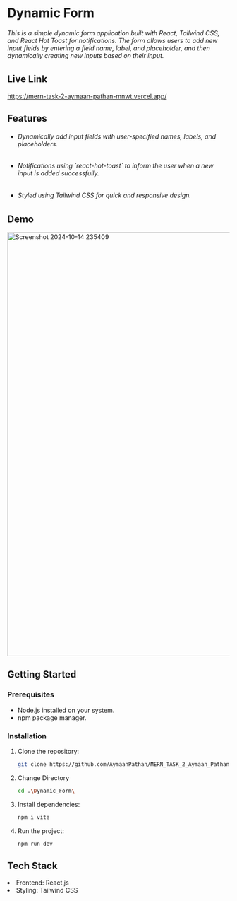 <h1>Dynamic Form</h1>

<h6>This is a simple dynamic form application built with React, Tailwind CSS, and React Hot Toast for notifications. The form allows users to add new input fields by entering a field name, label, and placeholder, and then dynamically creating new inputs based on their input.</h6>

## Live Link
https://mern-task-2-aymaan-pathan-mnwt.vercel.app/

## Features

- <h6>Dynamically add input fields with user-specified names, labels, and placeholders.</h6>
- <h6>Notifications using `react-hot-toast` to inform the user when a new input is added successfully.</h6>
- <h6>Styled using Tailwind CSS for quick and responsive design.</h6>


## Demo
<img width="959" alt="Screenshot 2024-10-14 235409" src="https://github.com/user-attachments/assets/b95ffb16-9245-4bed-b22d-aaeb7ea66851">


## Getting Started

### Prerequisites

- Node.js installed on your system.
- npm package manager.

### Installation

1. Clone the repository:

   ```bash
   git clone https://github.com/AymaanPathan/MERN_TASK_2_Aymaan_Pathan.git
   ````

2. Change Directory
   ```bash
   cd .\Dynamic_Form\
   ````

3. Install dependencies:

    ```bash
    npm i vite
    ```

4. Run the project:
    ```bash
   npm run dev
    ```


<h2>Tech Stack</h2>
<li>Frontend: React.js</li>
<li>Styling: Tailwind CSS</li>



